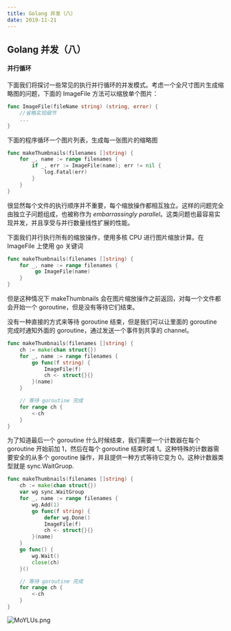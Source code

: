 ```yaml
---
title: Golang 并发（八） 
date: 2019-11-21
---
```


## Golang 并发（八）



#### 并行循环

下面我们将探讨一些常见的执行并行循环的并发模式。考虑一个全尺寸图片生成缩略图的问题，下面的 ImageFile 方法可以缩放单个图片：

```go
func ImageFile(fileName string) (string, error) {
    //省略实现细节
    ...
}
```

下面的程序循环一个图片列表，生成每一张图片的缩略图

```go
func makeThumbnails(filenames []string) {
	for _, name := range filenames {
		if _, err := ImageFile(name); err != nil {
			log.Fatal(err)
		}
	}
}
```
很显然每个文件的执行顺序并不重要，每个缩放操作都相互独立。这样的问题完全由独立子问题组成，也被称作为 *embarrassingly parallel*。这类问题也最容易实现并发，并且享受与并行数量线性扩展的性能。

下面我们并行执行所有的缩放操作，使用多核 CPU 进行图片缩放计算。在 ImageFile 上使用 go 关键词

```go
func makeThumbnails(filenames []string) {
	for _, name := range filenames {
		 go ImageFile(name)
	}
}
```
但是这种情况下 makeThumbnails 会在图片缩放操作之前返回，对每一个文件都会开始一个 goroutine，但是没有等待它们结束。

没有一种直接的方式来等待 goroutine 结束，但是我们可以让里面的 goroutine 完成时通知外面的 goroutine，通过发送一个事件到共享的 channel。
```go
func makeThumbnails(filenames []string) {
	ch := make(chan struct{})
	for _, name := range filenames {
		go func(f string) {
			ImageFile(f)
			ch <- struct{}{}
		}(name)
	}

	// 等待 goroutine 完成
	for range ch {
		<-ch
	}
}
```

为了知道最后一个 goroutine 什么时候结束，我们需要一个计数器在每个 goroutine 开始前加 1，然后在每个 goroutine 结束时减 1。这种特殊的计数器需要安全的从多个 goroutine 操作，并且提供一种方式等待它变为 0。这种计数器类型就是 sync.WaitGruop.

```go
func makeThumbnails(filenames []string) {
	ch := make(chan struct{})
	var wg sync.WaitGroup
	for _, name := range filenames {
		wg.Add(1)
		go func(f string) {
			defer wg.Done()
			ImageFile(f)
			ch <- struct{}{}
		}(name)
	}
	go func() {
		wg.Wait()
		close(ch)
	}()

	// 等待 goroutine 完成
	for range ch {
		<-ch
	}
}
```

![MoYLUs.png](https://s2.ax1x.com/2019/11/22/MoYLUs.png)



